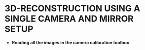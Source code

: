 # 3D-RECONSTRUCTION USING A SINGLE CAMERA AND MIRROR SETUP

- **Reading all the images in the camera calibration toolbox** 


